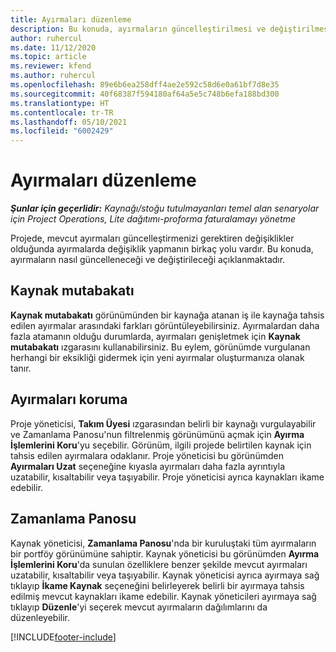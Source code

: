 ```yaml
---
title: Ayırmaları düzenleme
description: Bu konuda, ayırmaların güncelleştirilmesi ve değiştirilmesi hakkında bilgiler sağlanmaktadır.
author: ruhercul
ms.date: 11/12/2020
ms.topic: article
ms.reviewer: kfend
ms.author: ruhercul
ms.openlocfilehash: 89e6b6ea258dff4ae2e592c58d6e0a61bf7d8e35
ms.sourcegitcommit: 40f68387f594180af64a5e5c748b6efa188bd300
ms.translationtype: HT
ms.contentlocale: tr-TR
ms.lasthandoff: 05/10/2021
ms.locfileid: "6002429"
---
```

# <a name="edit-bookings"></a>Ayırmaları düzenleme

_**Şunlar için geçerlidir:** Kaynağı/stoğu tutulmayanları temel alan senaryolar için Project Operations, Lite dağıtımı-proforma faturalamayı yönetme_


Projede, mevcut ayırmaları güncelleştirmenizi gerektiren değişiklikler olduğunda ayırmalarda değişiklik yapmanın birkaç yolu vardır. Bu konuda, ayırmaların nasıl güncelleneceği ve değiştirileceği açıklanmaktadır.

## <a name="resource-reconciliation"></a>Kaynak mutabakatı

**Kaynak mutabakatı** görünümünden bir kaynağa atanan iş ile kaynağa tahsis edilen ayırmalar arasındaki farkları görüntüleyebilirsiniz. Ayırmalardan daha fazla atamanın olduğu durumlarda, ayırmaları genişletmek için **Kaynak mutabakatı** ızgarasını kullanabilirsiniz. Bu eylem, görünümde vurgulanan herhangi bir eksikliği gidermek için yeni ayırmalar oluşturmanıza olanak tanır.

## <a name="maintain-bookings"></a>Ayırmaları koruma

Proje yöneticisi, **Takım Üyesi** ızgarasından belirli bir kaynağı vurgulayabilir ve Zamanlama Panosu'nun filtrelenmiş görünümünü açmak için **Ayırma İşlemlerini Koru**'yu seçebilir. Görünüm, ilgili projede belirtilen kaynak için tahsis edilen ayırmalara odaklanır. Proje yöneticisi bu görünümden **Ayırmaları Uzat** seçeneğine kıyasla ayırmaları daha fazla ayrıntıyla uzatabilir, kısaltabilir veya taşıyabilir. Proje yöneticisi ayrıca kaynakları ikame edebilir.

## <a name="schedule-board"></a>Zamanlama Panosu

Kaynak yöneticisi, **Zamanlama Panosu**'nda bir kuruluştaki tüm ayırmaların bir portföy görünümüne sahiptir. Kaynak yöneticisi bu görünümden **Ayırma İşlemlerini Koru**'da sunulan özelliklere benzer şekilde mevcut ayırmaları uzatabilir, kısaltabilir veya taşıyabilir. Kaynak yöneticisi ayrıca ayırmaya sağ tıklayıp **İkame Kaynak** seçeneğini belirleyerek belirli bir ayırmaya tahsis edilmiş mevcut kaynakları ikame edebilir. Kaynak yöneticileri ayırmaya sağ tıklayıp **Düzenle**'yi seçerek mevcut ayırmaların dağılımlarını da düzenleyebilir.


[!INCLUDE[footer-include](../includes/footer-banner.md)]